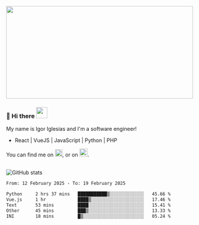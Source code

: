 <img src="https://c.tenor.com/KjVxfRrrncUAAAAd/matrix.gif" width="100%" height="250px">

### 🔭 Hi there <img src="https://raw.githubusercontent.com/MartinHeinz/MartinHeinz/master/wave.gif" width="30px">


My name is Igor Iglesias and I'm a software engineer!
<br>

<ul>
  <li> React | VueJS | JavaScript | Python | PHP </li>
</ul>
You can find me on <a href="https://twitter.com/IgorIglesias5"><img src="https://i.imgur.com/JLLlB5S.png" width="20px"></a>, or on <a href="https://www.linkedin.com/in/igor-iglesias-62478428/"><img src="https://i.imgur.com/PXyIkWx.png" width="22px"></a>.

<br>
<br>

![GitHub stats](https://github-readme-stats.vercel.app/api?username=igoiglesias&show_icons=true&count_private=true&theme=chartreuse-dark&hide_title=true)

<!--START_SECTION:waka-->

```txt
From: 12 February 2025 - To: 19 February 2025

Python     2 hrs 37 mins   ███████████▒░░░░░░░░░░░░░   45.66 %
Vue.js     1 hr            ████▒░░░░░░░░░░░░░░░░░░░░   17.46 %
Text       53 mins         ████░░░░░░░░░░░░░░░░░░░░░   15.41 %
Other      45 mins         ███▒░░░░░░░░░░░░░░░░░░░░░   13.33 %
INI        18 mins         █▒░░░░░░░░░░░░░░░░░░░░░░░   05.24 %
```

<!--END_SECTION:waka-->
